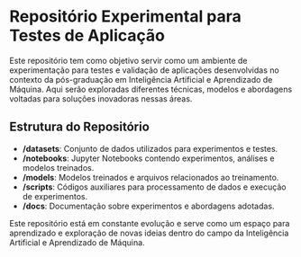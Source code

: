 # Repositório Experimental para Testes de Aplicação

Este repositório tem como objetivo servir como um ambiente de experimentação para testes e validação de aplicações desenvolvidas no contexto da pós-graduação em Inteligência Artificial e Aprendizado de Máquina. Aqui serão exploradas diferentes técnicas, modelos e abordagens voltadas para soluções inovadoras nessas áreas.

## Estrutura do Repositório
- **/datasets**: Conjunto de dados utilizados para experimentos e testes.
- **/notebooks**: Jupyter Notebooks contendo experimentos, análises e modelos treinados.
- **/models**: Modelos treinados e arquivos relacionados ao treinamento.
- **/scripts**: Códigos auxiliares para processamento de dados e execução de experimentos.
- **/docs**: Documentação sobre experimentos e abordagens adotadas.

Este repositório está em constante evolução e serve como um espaço para aprendizado e exploração de novas ideias dentro do campo da Inteligência Artificial e Aprendizado de Máquina.

